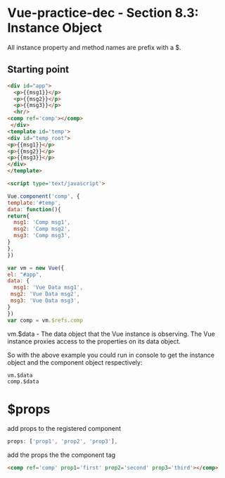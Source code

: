 # Vue-practice-dec - Section 8.3: Instance Object


All instance property and method names are prefix with a $.

## Starting point
``` html
<div id="app">
  <p>{{msg1}}</p>
  <p>{{msg2}}</p>
  <p>{{msg3}}</p>
  <hr/>
<comp ref='comp'></comp>
 </div>
<template id='temp'>
<div id="temp_root">
<p>{{msg1}}</p>
<p>{{msg2}}</p>
<p>{{msg3}}</p>
</div>
</template>

<script type='text/javascript'>

Vue.component('comp', {
template:'#temp',
data: function(){
return{
  msg1: 'Comp msg1',
  msg2: 'Comp msg2',
  msg3: 'Comp msg3',
}
},
})

var vm = new Vue({
el: "#app",
data: {
  msg1: 'Vue Data msg1',
 msg2: 'Vue Data msg2',
 msg3: 'Vue Data msg3',
}
})
var comp = vm.$refs.comp
```
vm.$data - The data object that the Vue instance is observing. The Vue instance proxies access to the properties on its data object.

So with the above example you could run in console to get the instance object and the component object respectively:

``` console
vm.$data
comp.$data
```
# $props
add props to the registered component

``` javascript
props: ['prop1', 'prop2', 'prop3'],
```
add the props the the component tag

``` html
<comp ref='comp' prop1='first' prop2='second' prop3='third'></comp>
```
